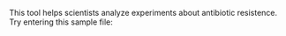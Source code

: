 This tool helps scientists analyze experiments about antibiotic resistence. Try entering this sample file: